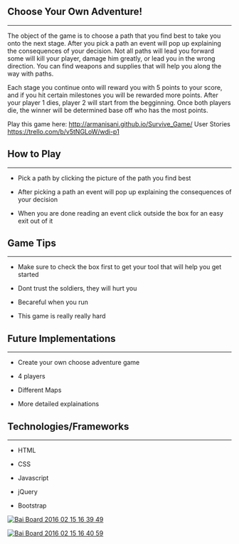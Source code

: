 Choose Your Own Adventure!
------------------------
----------------
The object of the game is to choose a path that you find best to take you onto the next stage. After you pick a path an event will pop up explaining the consequences of your decision. Not all paths will lead you forward some will kill your player, damage him greatly, or lead you in the wrong direction. You can find weapons and supplies that will help you along the way with paths.

Each stage you continue onto will reward you with 5 points to your score, and if you hit certain milestones you will be rewarded more points. After your player 1 dies, player 2 will start from the begginning. Once both players die, the winner will be determined base off who has the most points.

Play this game here:
http://armanisani.github.io/Survive_Game/
User Stories
https://trello.com/b/v5tNGLoW/wdi-p1

How to Play
---------------------------
---
* Pick a path by clicking the picture of the path you find best

* After picking a path an event will pop up explaining the consequences of your decision

* When you are done reading an event click outside the box for an easy exit out of it

Game Tips
---
----
* Make sure to check the box first to get your tool that will help you get started

* Dont trust the soldiers, they will hurt you

* Becareful when you run

* This game is really really hard

Future Implementations
---
-----
* Create your own choose adventure game

* 4 players

* Different Maps

* More detailed explainations

Technologies/Frameworks
--
---
* HTML

* CSS

* Javascript

* jQuery

* Bootstrap

<a href='http://postimg.org/image/w1uokc5g1/' target='_blank'><img src='http://s24.postimg.org/w1uokc5g1/Bai_Board_2016_02_15_16_39_49.jpg' border='0' alt="Bai Board 2016 02 15 16 39 49" /></a>

<a href='http://postimg.org/image/ggcutmknn/' target='_blank'><img src='http://s21.postimg.org/ggcutmknn/Bai_Board_2016_02_15_16_40_59.jpg' border='0' alt="Bai Board 2016 02 15 16 40 59" /></a>

